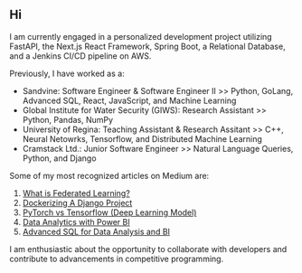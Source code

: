 ## Hi

I am currently engaged in a personalized development project utilizing FastAPI, the Next.js React Framework, Spring Boot, a Relational Database, and a Jenkins CI/CD pipeline on AWS. 

Previously, I have worked as a:
- Sandvine: Software Engineer & Software Engineer II >> Python, GoLang, Advanced SQL, React, JavaScript, and Machine Learning
- Global Institute for Water Security (GIWS): Research Assistant >> Python, Pandas, NumPy
- University of Regina: Teaching Assistant & Research Assitant >> C++, Neural Netowrks, Tensorflow, and Distributed Machine Learning
- Cramstack Ltd.: Junior Software Engineer >> Natural Language Queries, Python, and Django

Some of my most recognized articles on Medium are:
1. [What is Federated Learning?](https://mahedihasanjisan.medium.com/what-is-federated-learning-d784e0411fd7)
2. [Dockerizing A Django Project](https://mahedihasanjisan.medium.com/dockerizing-a-django-project-6bead5b1b5e)
3. [PyTorch vs Tensorflow (Deep Learning Model)](https://mahedihasanjisan.medium.com/pytorch-vs-tensorflow-deep-learning-model-f59cc868ed59)
4. [Data Analytics with Power BI](https://medium.com/geekculture/data-analytics-with-power-bi-89a208b7c126)
5. [Advanced SQL for Data Analysis and BI](https://mahedihasanjisan.medium.com/advanced-sql-for-data-analysis-and-bi-eadaaa2396d8)

I am enthusiastic about the opportunity to collaborate with developers and contribute to advancements in competitive programming.
<!--
**Krypton3/Krypton3** is a ✨ _special_ ✨ repository because its `README.md` (this file) appears on your GitHub profile.

Here are some ideas to get you started:

- 🔭 I’m currently working on ...
- 🌱 I’m currently learning ...
- 👯 I’m looking to collaborate on ...
- 🤔 I’m looking for help with ...
- 💬 Ask me about ...
- 📫 How to reach me: ...
- 😄 Pronouns: ...
- ⚡ Fun fact: ...
-->
